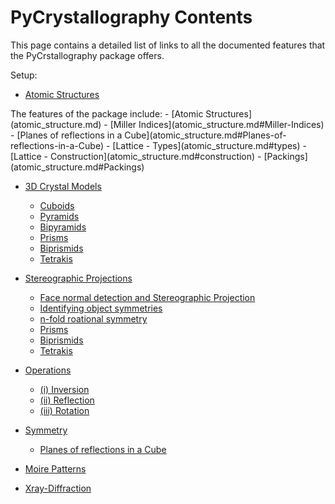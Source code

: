 # PyCrystallography Contents

This page contains a detailed list of links to all the documented features that the PyCrstallography package offers.

Setup:
- [Atomic Structures](../index.md)
<div>
The features of the package include:
- [Atomic Structures](atomic_structure.md)
   - [Miller Indices](atomic_structure.md#Miller-Indices)
   - [Planes of reflections in a Cube](atomic_structure.md#Planes-of-reflections-in-a-Cube)
   - [Lattice - Types](atomic_structure.md#types)
   - [Lattice - Construction](atomic_structure.md#construction)
   - [Packings](atomic_structure.md#Packings)

- [3D Crystal Models](geometry.md)
   - [Cuboids](geometry.md#Cuboids)
   - [Pyramids](geometry.md#Pyramids)
   - [Bipyramids](geometry.md#Bipyramids)
   - [Prisms](geometry.md#Prisms)
   - [Biprismids](geometry.md#Biprismids)
   - [Tetrakis](geometry.md#Tetrakis)

- [Stereographic Projections](stereographic_projections.md)
   - [Face normal detection and Stereographic Projection](stereographic_projections.md#Face-normal-detection-and-Stereographic-Projection)
   - [Identifying object symmetries](stereographic_projections.md#Identifying-object-symmetries)
   - [n-fold roational symmetry](stereographic_projections.md#nfold)
   - [Prisms](stereographic_projections.md#Prisms)
   - [Biprismids](stereographic_projections.md#Biprismids)
   - [Tetrakis](stereographic_projections.md#Tetrakis)

- [Operations](operations.md)
   - [(i) Inversion](operations.md#i)
   - [(ii) Reflection](operations.m#ii)
   - [(iii) Rotation](operations.m#iii)

- [Symmetry](symmetry.md)
   - [Planes of reflections in a Cube](symmetry.md#Planes-of-reflections-in-a-Cube) 

- [Moire Patterns](moire_patterns.md)

- [Xray-Diffraction](xray_diffraction.md)